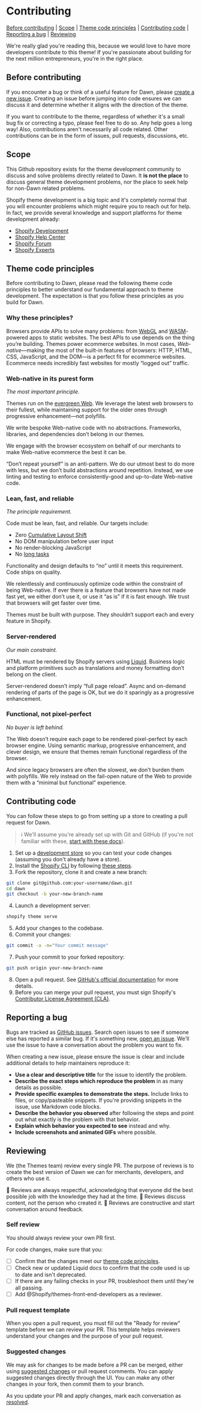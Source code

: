 # Contributing

[Before contributing](#before-contributing) |
[Scope](#scope) |
[Theme code principles](#theme-code-principles) |
[Contributing code](#contributing-code) |
[Reporting a bug](#reporting-a-bug) |
[Reviewing](#reviewing)

We're really glad you're reading this, because we would love to have more developers contribute to this theme! If you're passionate about building for the next million entrepreneurs, you're in the right place.

## Before contributing

If you encounter a bug or think of a useful feature for Dawn, please [create a new issue](https://github.com/Shopify/dawn/issues/new). Creating an issue before jumping into code ensures we can discuss it and determine whether it aligns with the direction of the theme.

If you want to contribute to the theme, regardless of whether it's a small bug fix or correcting a typo, please feel free to do so. Any help goes a long way! Also, contributions aren't necessarily all code related. Other contributions can be in the form of issues, pull requests, discussions, etc.

## Scope

This Github repository exists for the theme development community to discuss and solve problems directly related to Dawn. It **is not the place** to discuss general theme development problems, nor the place to seek help for non-Dawn related problems.

Shopify theme development is a big topic and it's completely normal that you will encounter problems which might require you to reach out for help. In fact, we provide several knowledge and support platforms for theme development already:

* [Shopify Development](https://shopify.dev/themes)
* [Shopify Help Center](https://help.shopify.com/themes)
* [Shopify Forum](https://ecommerce.shopify.com/forums)
* [Shopify Experts](https://experts.shopify.com/)

## Theme code principles

Before contributing to Dawn, please read the following theme code principles to better understand our fundamental approach to theme development. The expectation is that you follow these principles as you build for Dawn.

### Why these principles?

Browsers provide APIs to solve many problems: from [WebGL](https://en.wikipedia.org/wiki/WebGL) and [WASM](https://en.wikipedia.org/wiki/WebAssembly)-powered apps to static websites. The best APIs to use depends on the thing you’re building. Themes power ecommerce websites. In most cases, _Web-native_—making the most of the built-in features of browsers: HTTP, HTML, CSS, JavaScript, and the DOM—is a perfect fit for ecommerce websites. Ecommerce needs incredibly fast websites for mostly “logged out” traffic.

### Web-native in its purest form

_The most important principle._

Themes run on the [evergreen Web](https://www.w3.org/2001/tag/doc/evergreen-web/). We leverage the latest web browsers to their fullest, while maintaining support for the older ones through progressive enhancement—not polyfills.

We write bespoke Web-native code with no abstractions. Frameworks, libraries, and dependencies don’t belong in our themes.

We engage with the browser ecosystem on behalf of our merchants to make Web-native ecommerce the best it can be.

“Don’t repeat yourself” is an anti-pattern. We do our utmost best to do more with less, but we don’t build abstractions around repetition. Instead, we use linting and testing to enforce consistently-good and up-to-date Web-native code.

### Lean, fast, and reliable

_The principle requirement._

Code must be lean, fast, and reliable. Our targets include:

* Zero [Cumulative Layout Shift](https://web.dev/cls/)
* No DOM manipulation before user input
* No render-blocking JavaScript
* No [long tasks](https://developer.mozilla.org/en-US/docs/Web/API/Long_Tasks_API)

Functionality and design defaults to “no” until it meets this requirement. Code ships on quality.

We relentlessly and continuously optimize code within the constraint of being Web-native. If ever there is a feature that browsers have not made fast yet, we either don’t use it, or use it “as is” if it is fast enough. We trust that browsers will get faster over time.

Themes must be built with purpose. They shouldn’t support each and every feature in Shopify.

### Server-rendered

_Our main constraint._

HTML must be rendered by Shopify servers using [Liquid](https://shopify.dev/api/liquid). Business logic and platform primitives such as translations and money formatting don’t belong on the client.

Server-rendered doesn’t imply “full page reload”. Async and on-demand rendering of parts of the page is OK, but we do it sparingly as a progressive enhancement.

### Functional, not pixel-perfect

_No buyer is left behind._

The Web doesn’t require each page to be rendered pixel-perfect by each browser engine. Using semantic markup, progressive enhancement, and clever design, we ensure that themes remain functional regardless of the browser.

And since legacy browsers are often the slowest, we don’t burden them with polyfills. We rely instead on the fail-open nature of the Web to provide them with a “minimal but functional” experience.

## Contributing code

You can follow these steps to go from setting up a store to creating a pull request for Dawn.

>:information_source: We'll assume you're already set up with Git and GitHub (if you're not familiar with these, [start with these docs](https://docs.github.com/github/getting-started-with-github/quickstart/set-up-git)).

1. Set up a [development store](https://shopify.dev/themes/tools/development-stores) so you can test your code changes (assuming you don't already have a store).
2. Install the [Shopify CLI](https://github.com/Shopify/shopify-cli) by following [these steps](https://shopify.dev/themes/tools/cli/installation).
3. Fork the repository, clone it and create a new branch:
```sh
git clone git@github.com:your-username/dawn.git
cd dawn
git checkout -b your-new-branch-name
```
4. Launch a development server:
```sh
shopify theme serve
```
5. Add your changes to the codebase.
6. Commit your changes:
```sh
git commit -a -m="Your commit message"
```
7. Push your commit to your forked repository:
```sh
git push origin your-new-branch-name
```
8. Open a pull request. See [GitHub's official documentation](https://help.github.com/articles/creating-a-pull-request-from-a-fork/) for more details.
9. Before you can merge your pull request, you must sign Shopify's [Contributor License Agreement (CLA)](https://cla.shopify.com/).

## Reporting a bug

Bugs are tracked as [GitHub issues](https://github.com/Shopify/dawn/issues). Search open issues to see if someone else has reported a similar bug. If it's something new, [open an issue](https://github.com/Shopify/dawn/issues/new). We'll use the issue to have a conversation about the problem you want to fix.

When creating a new issue, please ensure the issue is clear and include additional details to help maintainers reproduce it:

* **Use a clear and descriptive title** for the issue to identify the problem.
* **Describe the exact steps which reproduce the problem** in as many details as possible.
* **Provide specific examples to demonstrate the steps.** Include links to files, or copy/pasteable snippets. If you're providing snippets in the issue, use Markdown code blocks.
* **Describe the behavior you observed** after following the steps and point out what exactly is the problem with that behavior.
* **Explain which behavior you expected to see** instead and why.
* **Include screenshots and animated GIFs** where possible.

## Reviewing

We (the Themes team) review every single PR. The purpose of reviews is to create the best version of Dawn we can for merchants, developers, and others who use it.

:yellow_heart: Reviews are always respectful, acknowledging that everyone did the best possible job with the knowledge they had at the time.
:yellow_heart: Reviews discuss content, not the person who created it.
:yellow_heart: Reviews are constructive and start conversation around feedback.

### Self review

You should always review your own PR first.

For code changes, make sure that you:
- [ ] Confirm that the changes meet our [theme code principles](#theme-code-principles).
- [ ] Check new or updated Liquid docs to confirm that the code used is up to date and isn't deprecated.
- [ ] If there are any failing checks in your PR, troubleshoot them until they're all passing.
- [ ] Add @Shopify/themes-front-end-developers as a reviewer.

### Pull request template

When you open a pull request, you must fill out the "Ready for review" template before we can review your PR. This template helps reviewers understand your changes and the purpose of your pull request.

### Suggested changes

We may ask for changes to be made before a PR can be merged, either using [suggested changes](https://docs.github.com/github/collaborating-with-issues-and-pull-requests/incorporating-feedback-in-your-pull-request) or pull request comments. You can apply suggested changes directly through the UI. You can make any other changes in your fork, then commit them to your branch.

As you update your PR and apply changes, mark each conversation as [resolved](https://docs.github.com/github/collaborating-with-issues-and-pull-requests/commenting-on-a-pull-request#resolving-conversations).
